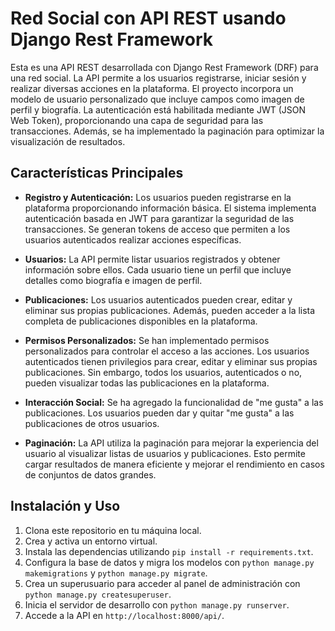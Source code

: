 # Red Social con API REST usando Django Rest Framework

Esta es una API REST desarrollada con Django Rest Framework (DRF) para una red social. La API permite a los usuarios registrarse, iniciar sesión y realizar diversas acciones en la plataforma. El proyecto incorpora un modelo de usuario personalizado que incluye campos como imagen de perfil y biografía. La autenticación está habilitada mediante JWT (JSON Web Token), proporcionando una capa de seguridad para las transacciones. Además, se ha implementado la paginación para optimizar la visualización de resultados.

## Características Principales

- **Registro y Autenticación:** Los usuarios pueden registrarse en la plataforma proporcionando información básica. El sistema implementa autenticación basada en JWT para garantizar la seguridad de las transacciones. Se generan tokens de acceso que permiten a los usuarios autenticados realizar acciones específicas.

- **Usuarios:** La API permite listar usuarios registrados y obtener información sobre ellos. Cada usuario tiene un perfil que incluye detalles como biografía e imagen de perfil.

- **Publicaciones:** Los usuarios autenticados pueden crear, editar y eliminar sus propias publicaciones. Además, pueden acceder a la lista completa de publicaciones disponibles en la plataforma.

- **Permisos Personalizados:** Se han implementado permisos personalizados para controlar el acceso a las acciones. Los usuarios autenticados tienen privilegios para crear, editar y eliminar sus propias publicaciones. Sin embargo, todos los usuarios, autenticados o no, pueden visualizar todas las publicaciones en la plataforma.

- **Interacción Social:** Se ha agregado la funcionalidad de "me gusta" a las publicaciones. Los usuarios pueden dar y quitar "me gusta" a las publicaciones de otros usuarios.

- **Paginación:** La API utiliza la paginación para mejorar la experiencia del usuario al visualizar listas de usuarios y publicaciones. Esto permite cargar resultados de manera eficiente y mejorar el rendimiento en casos de conjuntos de datos grandes.

## Instalación y Uso

1. Clona este repositorio en tu máquina local.
2. Crea y activa un entorno virtual.
3. Instala las dependencias utilizando `pip install -r requirements.txt`.
4. Configura la base de datos y migra los modelos con `python manage.py makemigrations` y `python manage.py migrate`.
5. Crea un superusuario para acceder al panel de administración con `python manage.py createsuperuser`.
6. Inicia el servidor de desarrollo con `python manage.py runserver`.
7. Accede a la API en `http://localhost:8000/api/`.
